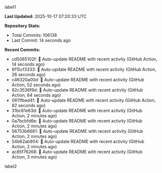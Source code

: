 
label1 
<!-- ACTIVITY_START -->
**Last Updated:** 2025-10-17 07:20:33 UTC

**Repository Stats:**
- Total Commits: 106138
- Last Commit: 14 seconds ago

**Recent Commits:**
- cd5065102f: 🤖 Auto-update README with recent activity (GitHub Action, 14 seconds ago)
- 6f15cf3333: 🤖 Auto-update README with recent activity (GitHub Action, 26 seconds ago)
- c46320a00d: 🤖 Auto-update README with recent activity (GitHub Action, 52 seconds ago)
- 82c3536f9d: 🤖 Auto-update README with recent activity (GitHub Action, 64 seconds ago)
- 0611fbed41: 🤖 Auto-update README with recent activity (GitHub Action, 82 seconds ago)
- 31bc61e63d: 🤖 Auto-update README with recent activity (GitHub Action, 2 minutes ago)
- 0a7bcbfd6e: 🤖 Auto-update README with recent activity (GitHub Action, 2 minutes ago)
- 56753b6661: 🤖 Auto-update README with recent activity (GitHub Action, 2 minutes ago)
- 54b62ab904: 🤖 Auto-update README with recent activity (GitHub Action, 2 minutes ago)
- ac85f76268: 🤖 Auto-update README with recent activity (GitHub Action, 3 minutes ago)
<!-- ACTIVITY_END -->

label2
